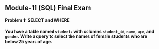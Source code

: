 ## **Module-11 (SQL) Final Exam**

#### **Problem 1: SELECT and WHERE**<br>
**You have a table named `students` with columns `student_id`, `name`, `age`, and `gender`. Write a query to select the names of female students who are below 25 years of age.**